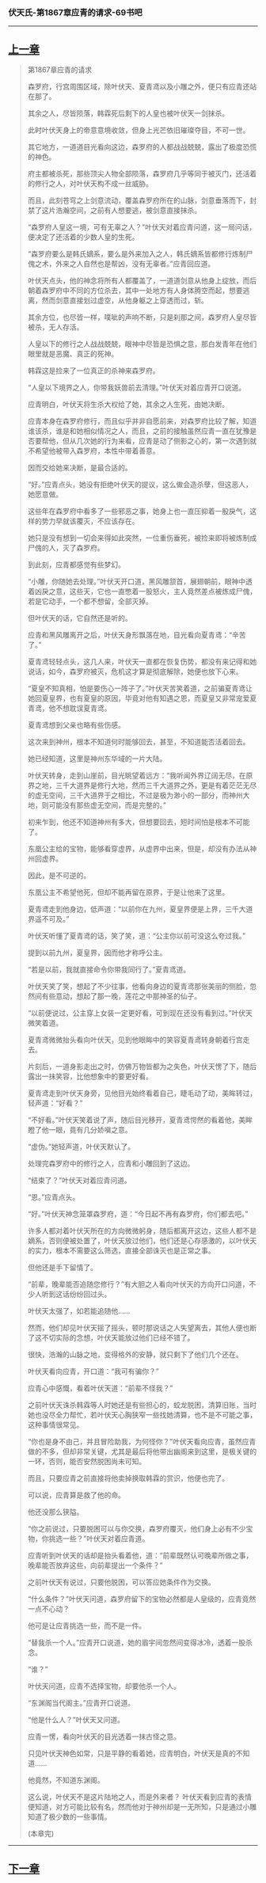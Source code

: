 ### 伏天氏-第1867章应青的请求-69书吧

--------
[上一章](./454ed03c5531ed8e0d972890fe4cfc5e.md)
--------


>
>
>
>第1867章应青的请求
>
>森罗府，行宫周围区域，除叶伏天、夏青鸢以及小雕之外，便只有应青还站在那了。
>
>其余之人，尽皆陨落，韩霖死后剩下的人皇也被叶伏天一剑抹杀。
>
>此时叶伏天身上的帝意意境收敛，但身上光芒依旧璀璨夺目，不可一世。
>
>其它地方，一道道目光看向这边，森罗府的人都战战兢兢，露出了极度恐慌的神色。
>
>府主都被杀死，那些顶尖人物全部陨落，森罗府几乎等同于被灭门，还活着的修行之人，对叶伏天构不成一丝威胁。
>
>而且，此刻苍穹之上剑意流动，覆盖森罗府所在的山脉，剑意垂落而下，封禁了这片浩瀚空间，之前有人想要逃，被剑意直接抹杀。
>
>“森罗府人皇这一境，可有无辜之人？”叶伏天对着应青问道，这一局问话，便决定了还活着的少数人皇的生死。
>
>“森罗府要么是韩氏嫡系，要么是外来加入之人，韩氏嫡系皆都修行炼制尸傀之术，外来之人自然也是帮凶，没有无辜者。”应青回应道。
>
>叶伏天点头，他的神念将所有人都覆盖了，一道道剑意从他身上绽放，而后朝着森罗府中不同的方位杀去，其中一处地方有人身体腾空而起，想要逃离，然而剑意直接划过虚空，从他身躯之上穿透而过，斩。
>
>其余方位，也尽皆一样，噗呲的声响不断，只是刹那之间，森罗府人皇尽皆被杀，无人存活。
>
>人皇以下的修行之人战战兢兢，眼神中尽皆是恐惧之意，那白发青年在他们眼里就是恶魔、真正的死神。
>
>韩霖这是捡来了一位真正的杀神来森罗府。
>
>“人皇以下境界之人，你带我妖兽前去清理。”叶伏天对着应青开口说道。
>
>应青明白，叶伏天将生杀大权给了她，其余之人生死，由她决断。
>
>应青本身在森罗府修行，而且似乎并非自愿前来，对森罗府比较了解，知道谁该杀，谁是和她相似情况之人，而且，之前的接触虽然应青一直在犹豫是否要帮他，但从几次她的行为来看，应青是动了侧影之心的，第一次遇到就不希望他被带入森罗府，本性中带着善意。
>
>因而交给她来决断，是最合适的。
>
>“好。”应青点头，她没有拒绝叶伏天的提议，这么做会造杀孽，但这恶人，她愿意做。
>
>这些年在森罗府中看多了一些邪恶之事，她身上也一直压抑着一股戾气，这样的势力早就该覆灭，不应该存在。
>
>她只是没有想到一切会来得如此突然，一位重伤垂死，被捡来即将被炼制成尸傀的人，灭了森罗府。
>
>到此刻，应青都感觉有些梦幻。
>
>“小雕，你随她去处理。”叶伏天开口道，黑风雕颔首，展翅朝前，眼神中透着凶戾之意，这些天，它也一直憋着一股怒火，主人竟然差点被炼成尸傀，若是它动手，一个都不想留，全部灭掉。
>
>但叶伏天的话，它自然还是听的。
>
>应青和黑风雕离开之后，叶伏天身形飘落在地，目光看向夏青鸢：“辛苦了。”
>
>夏青鸢轻轻点头，这几人来，叶伏天一直都在恢复伤势，都没有来记得和她说话，如今，森罗府被灭，危机这才算是彻底解除，她便也放下心来。
>
>“夏皇不知真相，怕是要伤心一阵子了。”叶伏天苦笑着道，之前骗夏青鸢让她回夏皇界，也有夏皇的原因，毕竟对他有知遇之恩，而夏皇又非常宠爱夏青鸢，他不想耽误夏青鸢。
>
>夏青鸢想到父亲也略有些伤感。
>
>这次来到神州，根本不知道何时能够回去，甚至，不知道能否活着回去。
>
>她已经知道，这里是神州东华域的一片大陆。
>
>叶伏天转身，走到山崖前，目光眺望着远方：“我听闻外界辽阔无尽，在原界之地，三千大道界是修行大地，然而三千大道界之外，更是有着茫茫无尽的虚无空间，三千大道界于之相比，不过是极为渺小的一部分，而神州大地，则可能没有那些虚无空间，而是完整的。”
>
>初来乍到，他还不知道神州有多大，但想要回去，短时间怕是根本不可能了。
>
>东凰公主给的宝物，能够看穿虚界，从虚界中出来，但是，却没有办法从神州回虚界。
>
>因此，是不可逆的。
>
>东凰公主不希望他死，但却不能再留在原界，于是让他来了这里。
>
>夏青鸢走到他身边，低声道：“以前你在九州，夏皇界便是上界，三千大道界遥不可及。”
>
>叶伏天听懂了夏青鸢的话，笑了笑，道：“公主你以前可没这么夸过我。”
>
>提到以前九州，夏皇界，因而他才称呼公主。
>
>“若是以前，我就直接命令你带我同行了。”夏青鸢道。
>
>叶伏天笑了笑，想起了不少往事，他看向身边的夏青鸢那张美丽的侧脸，忽然间有些意动，想起了那一晚，莲花之中那神圣的仙子。
>
>“以前便说过，公主穿上女装一定更好看，可到现在还没有看到过。”叶伏天微笑着道。
>
>夏青鸢微微抬头看向叶伏天，见到他眼眸中的笑容夏青鸢转身朝着行宫走去。
>
>片刻后，一道身影走出之时，仿佛万物皆都为之失色，叶伏天愣了下，随后露出一抹笑容，比他想象中的要更好看。
>
>夏青鸢走到叶伏天身旁，见他目光始终看着自己，睫毛动了动，美眸转过，轻声道：“好看？”
>
>“不好看。”叶伏天笑着说了声，随后目光移开，夏青鸢愕然的看着他，美眸瞪了他一眼，竟有几分娇嗔之意。
>
>“虚伪。”她轻声道，叶伏天默认了。
>
>处理完森罗府中的修行之人，应青和小雕回到了这边。
>
>“结束了？”叶伏天对着应青问道。
>
>“恩。”应青点头。
>
>“好。”叶伏天神念笼罩森罗府，道：“今日起不再有森罗府，你们都去吧。”
>
>许多人都对着叶伏天所在的方向微微躬身，随后都离开这边，这些人都不是嫡系，否则便被处置了，叶伏天放过他们，他们还是心存感激的，以叶伏天的实力，根本不需要这么筛选，直接全部诛灭也是正常之事。
>
>但他还是手下留情了。
>
>“前辈，晚辈能否追随您修行？”有大胆之人看向叶伏天的方向开口问道，不少人听到这话纷纷回过头。
>
>叶伏天太强了，如若能追随他……
>
>然而，他们却见叶伏天摇了摇头，顿时那说话之人失望离去，其他人便也断了这不切实际的念想，叶伏天能放过他们已经不错了。
>
>很快，浩瀚的山脉之地，变得格外的安静，就只剩下了他们几个还在。
>
>叶伏天看向应青，开口道：“我可有骗你？”
>
>应青心中感慨，看着叶伏天道：“前辈不怪我？”
>
>之前叶伏天诛杀韩霖等人时她还是有些担心的，蛟龙脱困，清算旧账，当时她也没尽全力帮忙，若叶伏天心胸狭窄一些找她清算，也不是不可能之事，这种事情很常见。
>
>“你也是身不由己，并且冒险助我，为何怪你？”叶伏天看向应青，虽然应青做的不多，但却非常关键，尤其是最后将他带出幽阁来到这里，是极关键的一环，否则，能否安然脱困尚未可知。
>
>而且，只要应青之前直接将他卖掉换取韩霖的赏识，他便也完了。
>
>可以说，应青算是救了他的命。
>
>他还没那么狭隘。
>
>“你之前说过，只要脱困可以与你交换，森罗府覆灭，他们身上必有不少宝物，你挑选一些？”叶伏天对着应青道。
>
>应青听到叶伏天的话却是抬头看着他，道：“前辈既然认可晚辈所做之事，晚辈能否放弃这些，向前辈提出一个条件？”
>
>之前叶伏天有说过，只要他脱困，可以答应她条件作为交换。
>
>“什么条件？”叶伏天问道，森罗府留下的宝物必然都是人皇级的，应青竟然一点不心动？
>
>他可是让应青挑选一些，而不是一件。
>
>“替我杀一个人。”应青开口说道，她的眉宇间忽然间变得冰冷，透着一股杀念。
>
>“谁？”
>
>叶伏天问道，应青不选择宝物，却要他杀一个人。
>
>“东渊阁当代阁主。”应青开口说道。
>
>“他是什么人？”叶伏天又问道。
>
>应青一愣，看向叶伏天的目光透着一抹古怪之意。
>
>只见叶伏天神色如常，只是平静的看着她，应青明白，叶伏天是真的不知道……
>
>他竟然，不知道东渊阁。
>
>这么说，叶伏天不是这片陆地之人，而是外来者？
>叶伏天看到应青的表情便知道，对方可能比较有名，然而他对于神州却是一无所知，只是通过小雕知道了极少数的一些事情。
>
>(本章完)
>
>

--------
[下一章](./adfc2bbce60e8261924418348153c6f1.md)
--------
